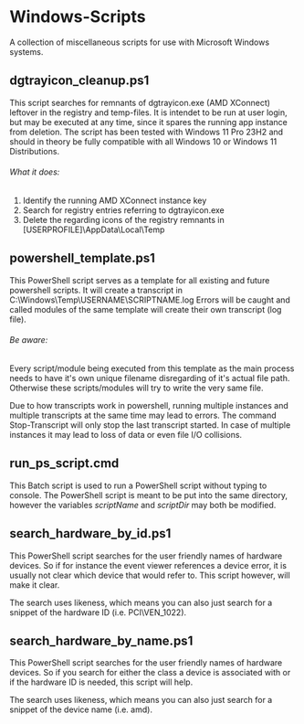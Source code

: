 # Windows-Scripts
A collection of miscellaneous scripts for use with Microsoft Windows systems.

## dgtrayicon_cleanup.ps1

This script searches for remnants of dgtrayicon.exe (AMD XConnect) leftover in the
registry and temp-files. It is intendet to be run at user login, but may be executed
at any time, since it spares the running app instance from deletion. The script has
been tested with Windows 11 Pro 23H2 and should in theory be fully compatible with
all Windows 10 or Windows 11 Distributions.

###### What it does:
1) Identify the running AMD XConnect instance key
2) Search for registry entries referring to dgtrayicon.exe
3) Delete the regarding icons of the registry remnants in [USERPROFILE]\AppData\Local\Temp

## powershell_template.ps1

This PowerShell script serves as a template for all existing and future powershell scripts.
It will create a transcript in
C:\Windows\Temp\USERNAME\SCRIPTNAME.log
Errors will be caught and called modules of the same template will create their own
transcript (log file).

###### Be aware:
Every script/module being executed from this template as the main process needs to
have it's own unique filename disregarding of it's actual file path. Otherwise
these scripts/modules will try to write the very same file.

Due to how transcripts work in powershell, running multiple instances and multiple
transcripts at the same time may lead to errors. The command Stop-Transcript will
only stop the last transcript started. In case of multiple instances it may lead
to loss of data or even file I/O collisions.

## run_ps_script.cmd

This Batch script is used to run a PowerShell script without typing to console.
The PowerShell script is meant to be put into the same directory, however the
variables *scriptName* and *scriptDir* may both be modified.

## search_hardware_by_id.ps1

This PowerShell script searches for the user friendly names of hardware devices. So if
for instance the event viewer references a device error, it is usually not clear which
device that would refer to. This script however, will make it clear.

The search uses likeness, which means you can also just search for a snippet of the
hardware ID (i.e. PCI\VEN_1022).

## search_hardware_by_name.ps1

This PowerShell script searches for the user friendly names of hardware devices. So if
you search for either the class a device is associated with or if the hardware ID is
needed, this script will help.

The search uses likeness, which means you can also just search for a snippet of the
device name (i.e. amd).
